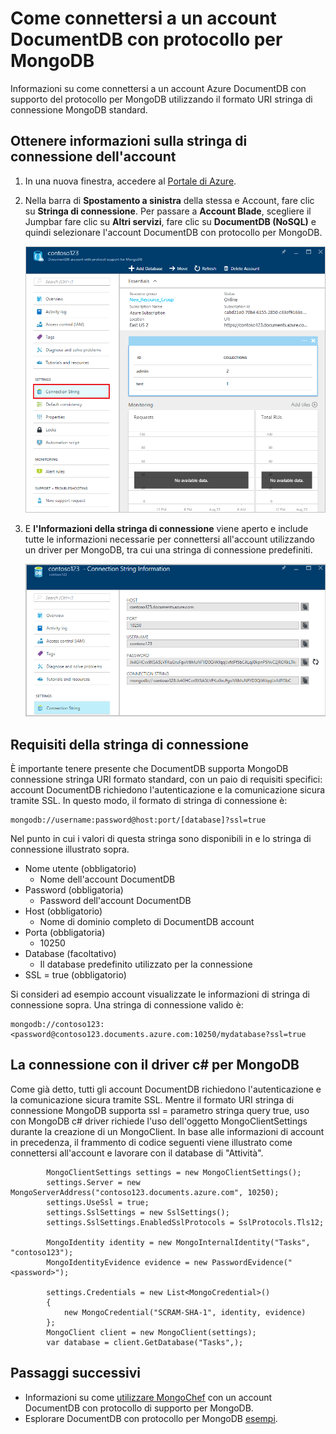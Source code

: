 <properties 
    pageTitle="Connettersi a un account DocumentDB con protocollo per MongoDB | Microsoft Azure" 
    description="Informazioni su come connettersi a un account DocumentDB con protocollo per MongoDB, ora disponibile per l'anteprima. Connettersi usando la stringa di connessione MongoDB." 
    keywords="stringa di connessione MongoDB"
    services="documentdb" 
    authors="AndrewHoh" 
    manager="jhubbard" 
    editor="" 
    documentationCenter=""/>

<tags 
    ms.service="documentdb" 
    ms.workload="data-services" 
    ms.tgt_pltfrm="na" 
    ms.devlang="na" 
    ms.topic="article" 
    ms.date="08/23/2016" 
    ms.author="anhoh"/>

# <a name="how-to-connect-to-a-documentdb-account-with-protocol-support-for-mongodb"></a>Come connettersi a un account DocumentDB con protocollo per MongoDB

Informazioni su come connettersi a un account Azure DocumentDB con supporto del protocollo per MongoDB utilizzando il formato URI stringa di connessione MongoDB standard.  

## <a name="get-the-accounts-connection-string-information"></a>Ottenere informazioni sulla stringa di connessione dell'account

1. In una nuova finestra, accedere al [Portale di Azure](https://portal.azure.com).
2. Nella barra di **Spostamento a sinistra** della stessa e Account, fare clic su **Stringa di connessione**. Per passare a **Account Blade**, scegliere il Jumpbar fare clic su **Altri servizi**, fare clic su **DocumentDB (NoSQL)** e quindi selezionare l'account DocumentDB con protocollo per MongoDB.

    ![Schermata della stessa e tutte le impostazioni](./media/documentdb-connect-mongodb-account/SettingsBlade.png)

3. E **l'Informazioni della stringa di connessione** viene aperto e include tutte le informazioni necessarie per connettersi all'account utilizzando un driver per MongoDB, tra cui una stringa di connessione predefiniti.

    ![Schermata della stessa e stringa di connessione](./media/documentdb-connect-mongodb-account/ConnectionStringBlade.png)

## <a name="connection-string-requirements"></a>Requisiti della stringa di connessione

È importante tenere presente che DocumentDB supporta MongoDB connessione stringa URI formato standard, con un paio di requisiti specifici: account DocumentDB richiedono l'autenticazione e la comunicazione sicura tramite SSL.  In questo modo, il formato di stringa di connessione è:

    mongodb://username:password@host:port/[database]?ssl=true

Nel punto in cui i valori di questa stringa sono disponibili in e lo stringa di connessione illustrato sopra.

- Nome utente (obbligatorio)
    - Nome dell'account DocumentDB
- Password (obbligatoria)
    - Password dell'account DocumentDB
- Host (obbligatorio)
    - Nome di dominio completo di DocumentDB account
- Porta (obbligatoria)
    - 10250
- Database (facoltativo)
    - Il database predefinito utilizzato per la connessione
- SSL = true (obbligatorio)

Si consideri ad esempio account visualizzate le informazioni di stringa di connessione sopra.  Una stringa di connessione valido è:
    
    mongodb://contoso123:<password@contoso123.documents.azure.com:10250/mydatabase?ssl=true

## <a name="connecting-with-the-c-driver-for-mongodb"></a>La connessione con il driver c# per MongoDB
Come già detto, tutti gli account DocumentDB richiedono l'autenticazione e la comunicazione sicura tramite SSL. Mentre il formato URI stringa di connessione MongoDB supporta ssl = parametro stringa query true, uso con MongoDB c# driver richiede l'uso dell'oggetto MongoClientSettings durante la creazione di un MongoClient.  In base alle informazioni di account in precedenza, il frammento di codice seguenti viene illustrato come connettersi all'account e lavorare con il database di "Attività".

            MongoClientSettings settings = new MongoClientSettings();
            settings.Server = new MongoServerAddress("contoso123.documents.azure.com", 10250);
            settings.UseSsl = true;
            settings.SslSettings = new SslSettings();
            settings.SslSettings.EnabledSslProtocols = SslProtocols.Tls12;

            MongoIdentity identity = new MongoInternalIdentity("Tasks", "contoso123");
            MongoIdentityEvidence evidence = new PasswordEvidence("<password>");

            settings.Credentials = new List<MongoCredential>()
            {
                new MongoCredential("SCRAM-SHA-1", identity, evidence)
            };
            MongoClient client = new MongoClient(settings);
            var database = client.GetDatabase("Tasks",);
    

## <a name="next-steps"></a>Passaggi successivi


- Informazioni su come [utilizzare MongoChef](documentdb-mongodb-mongochef.md) con un account DocumentDB con protocollo di supporto per MongoDB.
- Esplorare DocumentDB con protocollo per MongoDB [esempi](documentdb-mongodb-samples.md).

 
